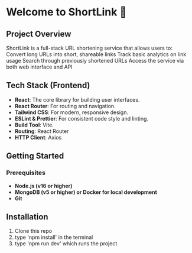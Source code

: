 # Welcome to ShortLink 🚀

## Project Overview
ShortLink is a full-stack URL shortening service that allows users to:
Convert long URLs into short, shareable links
Track basic analytics on link usage
Search through previously shortened URLs
Access the service via both web interface and API

## Tech Stack (Frontend)

- **React**: The core library for building user interfaces.
- **React Router**: For routing and navigation.
- **Tailwind CSS**: For modern, responsive design.
- **ESLint & Prettier**: For consistent code style and linting.
- **Build Tool**: Vite.
- **Routing**: React Router
- **HTTP Client**: Axios

## Getting Started
### Prerequisites
- **Node.js (v16 or higher)**
- **MongoDB (v5 or higher) or Docker for local development**
- **Git**

## Installation

1. Clone this repo
2. type 'npm install' in the terminal
3. type 'npm run dev' which runs the project